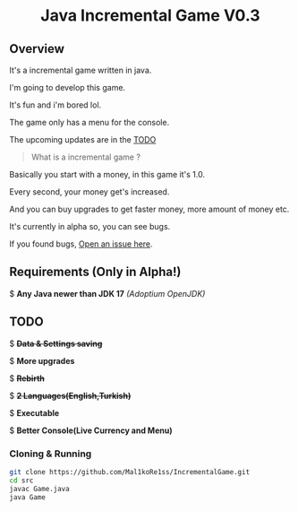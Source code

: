 <h1 align="center">Java Incremental Game V0.3</h1>

## Overview

It's a incremental game written in java.

I'm going to develop this game.

It's fun and i'm bored lol.

The game only has a menu for the console.

The upcoming updates are in the [TODO](#todo)

> What is a incremental game ?

Basically you start with a money, in this game it's 1.0.

Every second, your money get's increased.

And you can buy upgrades to get faster money, more amount of money etc.

It's currently in alpha so, you can see bugs.

If you found bugs, [Open an issue here](<https://github.com/Mal1koRe1ss/IncrementalGame/issues>).

## Requirements (Only in Alpha!)

$ **Any Java newer than JDK 17** *(Adoptium OpenJDK)*

## TODO

$ ~~**Data & Settings saving**~~

$ **More upgrades**

$ ~~**Rebirth**~~

$ ~~**2 Languages(English,Turkish)**~~

$ **Executable**

$ **Better Console(Live Currency and Menu)**

### Cloning & Running
```bash
git clone https://github.com/Mal1koRe1ss/IncrementalGame.git
cd src
javac Game.java
java Game
```
